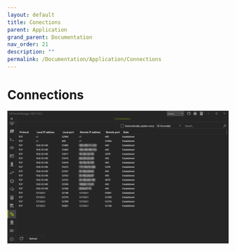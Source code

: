 ```yaml
---
layout: default
title: Conections
parent: Application
grand_parent: Documentation
nav_order: 21
description: ""
permalink: /Documentation/Application/Connections
---
```


# Connections

![Connections](20_Connections.png)